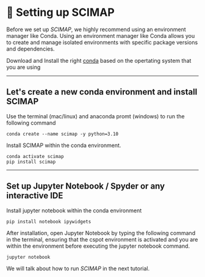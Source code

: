 # 📁 Setting up SCIMAP

Before we set up *SCIMAP*, we highly recommend using an environment manager like Conda. Using an environment manager like Conda allows you to create and manage isolated environments with specific package versions and dependencies.

Download and Install the right [conda](https://docs.anaconda.com/free/miniconda/) based on the opertating system that you are using

<hr>

## Let's create a new conda environment and install SCIMAP

Use the terminal (mac/linux) and anaconda promt (windows) to run the following command

```
conda create --name scimap -y python=3.10
```

Install SCIMAP within the conda environment.

```
conda activate scimap
pip install scimap
```

<hr>

## Set up Jupyter Notebook / Spyder or any interactive IDE

Install jupyter notebook within the conda environment


```
pip install notebook ipywidgets
```

After installation, open Jupyter Notebook by typing the following command in the terminal, ensuring that the cspot environment is activated and you are within the environment before executing the jupyter notebook command.

```
jupyter notebook
```

We will talk about how to run *SCIMAP* in the next tutorial.
